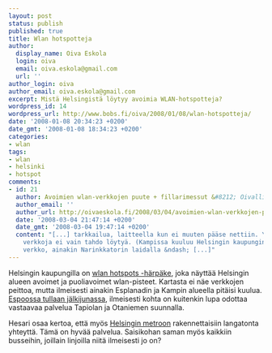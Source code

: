 ```yaml
---
layout: post
status: publish
published: true
title: Wlan hotspotteja
author:
  display_name: Oiva Eskola
  login: oiva
  email: oiva.eskola@gmail.com
  url: ''
author_login: oiva
author_email: oiva.eskola@gmail.com
excerpt: Mistä Helsingistä löytyy avoimia WLAN-hotspotteja?
wordpress_id: 14
wordpress_url: http://www.bobs.fi/oiva/2008/01/08/wlan-hotspotteja/
date: '2008-01-08 20:34:23 +0200'
date_gmt: '2008-01-08 18:34:23 +0200'
categories:
- wlan
tags:
- wlan
- helsinki
- hotspot
comments:
- id: 21
  author: Avoimien wlan-verkkojen puute + fillarimessut &#8212; Oivallisia juttuja
  author_email: ''
  author_url: http://oivaeskola.fi/2008/03/04/avoimien-wlan-verkkojen-puute-fillarimessut/
  date: '2008-03-04 21:47:14 +0200'
  date_gmt: '2008-03-04 19:47:14 +0200'
  content: "[...] tarkkailua, laitteella kun ei muuten pääse nettiin. Yleensä
    verkkoja ei vain tahdo löytyä. (Kampissa kuuluu Helsingin kaupungin
    verkko, ainakin Narinkkatorin laidalla &ndash; [...]"
---
```

<p>Helsingin kaupungilla on <a href="http://ptp.hel.fi/wlan/">wlan hotspots -härpäke</a>, joka näyttää Helsingin alueen avoimet ja puoliavoimet wlan-pisteet. Kartasta ei näe verkkojen peittoa, mutta ilmeisesti ainakin Esplanadin ja Kampin alueella pitäisi kuulua. <a href="http://www.hs.fi/kaupunki/artikkeli/Avoimen+wlan-yhteyden+rakentaminen++Tapiolaan+ja+Otaniemeen+alkaa+vihdoin/HS20070804SI1KA013vx">Espoossa tullaan jälkijunassa</a>, ilmeisesti kohta on kuitenkin lupa odottaa vastaavaa palvelua Tapiolan ja Otaniemen suunnalla.</p>
<p>Hesari osaa kertoa, että myös <a href="http://www.hs.fi/kaupunki/artikkeli/Helsingin+metroon+tulossa+ilmainen+langatoninternetyhteys/HS20070909SI1KA02d01">Helsingin metroon</a> rakennettaisiin langatonta yhteyttä. Tämä on hyvää palvelua. Saisikohan saman myös kaikkiin busseihin, joillain linjoilla niitä ilmeisesti jo on?</p>
